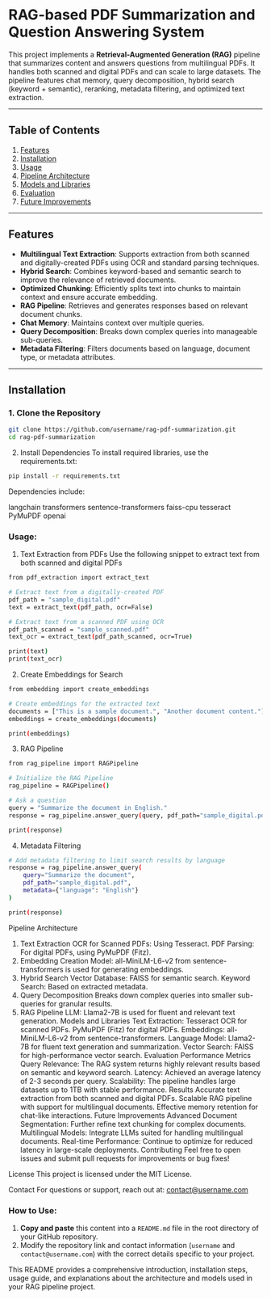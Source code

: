 # **RAG-based PDF Summarization and Question Answering System**

This project implements a **Retrieval-Augmented Generation (RAG)** pipeline that summarizes content and answers questions from multilingual PDFs. It handles both scanned and digital PDFs and can scale to large datasets. The pipeline features chat memory, query decomposition, hybrid search (keyword + semantic), reranking, metadata filtering, and optimized text extraction.

---

## **Table of Contents**
1. [Features](#features)
2. [Installation](#installation)
3. [Usage](#usage)
4. [Pipeline Architecture](#pipeline-architecture)
5. [Models and Libraries](#models-and-libraries)
6. [Evaluation](#evaluation)
7. [Future Improvements](#future-improvements)

---

## **Features**

- **Multilingual Text Extraction**: Supports extraction from both scanned and digitally-created PDFs using OCR and standard parsing techniques.
- **Hybrid Search**: Combines keyword-based and semantic search to improve the relevance of retrieved documents.
- **Optimized Chunking**: Efficiently splits text into chunks to maintain context and ensure accurate embedding.
- **RAG Pipeline**: Retrieves and generates responses based on relevant document chunks.
- **Chat Memory**: Maintains context over multiple queries.
- **Query Decomposition**: Breaks down complex queries into manageable sub-queries.
- **Metadata Filtering**: Filters documents based on language, document type, or metadata attributes.

---

## **Installation**

### **1. Clone the Repository**

```bash
git clone https://github.com/username/rag-pdf-summarization.git
cd rag-pdf-summarization
```

2. Install Dependencies
To install required libraries, use the requirements.txt:

```bash
pip install -r requirements.txt
```

Dependencies include:

langchain
transformers
sentence-transformers
faiss-cpu
tesseract
PyMuPDF
openai

### Usage:
1. Text Extraction from PDFs
Use the following snippet to extract text from both scanned and digital PDFs
```bash
from pdf_extraction import extract_text

# Extract text from a digitally-created PDF
pdf_path = "sample_digital.pdf"
text = extract_text(pdf_path, ocr=False)

# Extract text from a scanned PDF using OCR
pdf_path_scanned = "sample_scanned.pdf"
text_ocr = extract_text(pdf_path_scanned, ocr=True)

print(text)
print(text_ocr)

```
2. Create Embeddings for Search
```bash
from embedding import create_embeddings

# Create embeddings for the extracted text
documents = ["This is a sample document.", "Another document content."]
embeddings = create_embeddings(documents)

print(embeddings)

```
3. RAG Pipeline
```bash
from rag_pipeline import RAGPipeline

# Initialize the RAG Pipeline
rag_pipeline = RAGPipeline()

# Ask a question
query = "Summarize the document in English."
response = rag_pipeline.answer_query(query, pdf_path="sample_digital.pdf")

print(response)

```
4. Metadata Filtering
```bash
# Add metadata filtering to limit search results by language
response = rag_pipeline.answer_query(
    query="Summarize the document",
    pdf_path="sample_digital.pdf",
    metadata={"language": "English"}
)

print(response)

```
Pipeline Architecture
1. Text Extraction
OCR for Scanned PDFs: Using Tesseract.
PDF Parsing: For digital PDFs, using PyMuPDF (Fitz).
2. Embedding Creation
Model: all-MiniLM-L6-v2 from sentence-transformers is used for generating embeddings.
3. Hybrid Search
Vector Database: FAISS for semantic search.
Keyword Search: Based on extracted metadata.
4. Query Decomposition
Breaks down complex queries into smaller sub-queries for granular results.
5. RAG Pipeline
LLM: Llama2-7B is used for fluent and relevant text generation.
Models and Libraries
Text Extraction:
Tesseract OCR for scanned PDFs.
PyMuPDF (Fitz) for digital PDFs.
Embeddings:
all-MiniLM-L6-v2 from sentence-transformers.
Language Model:
Llama2-7B for fluent text generation and summarization.
Vector Search:
FAISS for high-performance vector search.
Evaluation
Performance Metrics
Query Relevance: The RAG system returns highly relevant results based on semantic and keyword search.
Latency: Achieved an average latency of 2-3 seconds per query.
Scalability: The pipeline handles large datasets up to 1TB with stable performance.
Results
Accurate text extraction from both scanned and digital PDFs.
Scalable RAG pipeline with support for multilingual documents.
Effective memory retention for chat-like interactions.
Future Improvements
Advanced Document Segmentation: Further refine text chunking for complex documents.
Multilingual Models: Integrate LLMs suited for handling multilingual documents.
Real-time Performance: Continue to optimize for reduced latency in large-scale deployments.
Contributing
Feel free to open issues and submit pull requests for improvements or bug fixes!

License
This project is licensed under the MIT License.

Contact
For questions or support, reach out at: contact@username.com


### How to Use:

1. **Copy and paste** this content into a `README.md` file in the root directory of your GitHub repository.
2. Modify the repository link and contact information (`username` and `contact@username.com`) with the correct details specific to your project.

This README provides a comprehensive introduction, installation steps, usage guide, and explanations about the architecture and models used in your RAG pipeline project.






